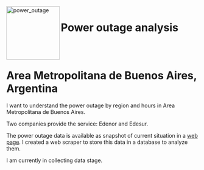 <img align="left" width="140" height="140" src="https://github.com/nakanotokyo/etl/blob/master/web_scraper/logo/power_outage.jpeg" alt="power_outage">
<h1 id="title1">Power outage analysis</h1>
<br/><br/>

# Area Metropolitana de Buenos Aires, Argentina

I want to understand the power outage by region and hours in Area Metropolitana de Buenos Aires.

Two companies provide the service: Edenor and Edesur. 

The power outage data is available as snapshot of current situation in a [web page](https://www.argentina.gob.ar/enre/estado-de-la-red-electrica-en-el-area-metropolitana-de-buenos-aires). I created a web scraper to store this data in a database to analyze them. 

I am currently in collecting data stage.
